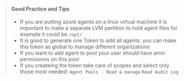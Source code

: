 > #### Good Practice and Tips
>
> - If you are putting azure agents on a linux virtual machine it is important to make a separate LVM partition to hold agent files for example it could be ```/opt/```
> - It is good to generate one Token to add all agents. you can make this token as global to manage different organizations
> - If you want to add agent to pool your user should have amin permissions on this pool
> - If you createing the token take care of scopes and select only those most needed: ```Agent Pools - Read & manage``` ```Read Audit Log```